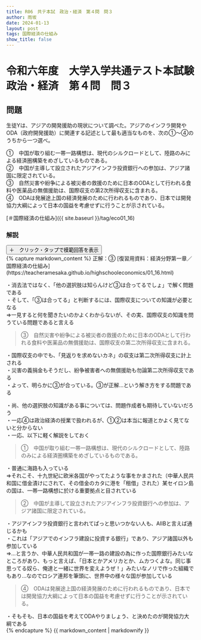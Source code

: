 ```yaml
---
title: R06　共テ本試　政治・経済　第４問　問３
author: 雨坂
date: 2024-01-13
layout: post
tags: 国際経済の仕組み
show_title: false
---
```

  
# 令和六年度　大学入学共通テスト本試験　政治・経済　第４問　問３  
  
## 問題  
生徒Yは、アジアの開発援助の現状について調べた。アジアのインフラ開発やODA（政府開発援助）に関連する記述として最も適当なものを、次の①〜④のうちから一つ選べ。  
  
①　中国が取り組む一帯一路構想は、現代のシルクロードとして、陸路のみによる経済圏構築をめざしているものである。  
②　中国が主導して設立されたアジアインフラ投資銀行への参加は、アジア諸国に限定されている。  
③　自然災害や紛争による被災者の救援のために日本のODAとして行われる食料や医薬品の無償援助は、国際収支の第2次所得収支に含まれる。  
④　ODAは発展途上国の経済発展のために行われるものであり、日本では開発協力大綱によって日本の国益を考慮せずに行うことが示されている。  
  
[＃国際経済の仕組み]({{ site.baseurl }}/tag/eco01_16)  
  
### 解説  
<div class="collapsible">
  <button class="collapsible-button">＋　クリック・タップで模範回答を表示</button>
  <div class="collapsible-content">
    {% capture markdown_content %}
正解：③  
[復習用資料：経済分野第一章／国際経済の仕組み](https://teacheramesaka.github.io/highschooleconomics/01_16.html)  
  
・消去法ではなく、「他の選択肢は知らんけど③は合ってるでしょ」で解く問題である  
・そして、「③は合ってる」と判断するには、国際収支についての知識が必要となる  
⇒一見すると何を聞きたいのかよくわからないが、その実、国際収支の知識を問うている問題であると言える  
  
>③　自然災害や紛争による被災者の救援のために日本のODAとして行われる食料や医薬品の無償援助は、国際収支の第二次所得収支に含まれる。  
  
・国際収支の中でも、「見返りを求めないカネ」の収支は第二次所得収支に計上される  
・災害の義捐金もそうだし、紛争被害者への無償援助も勿論第二次所得収支である  
・よって、明らかに③が合っている。③が正解…という解き方をする問題である  
  
・尚、他の選択肢の知識がある事については、問題作成者も期待していないだろう  
・一応④は政治経済の授業で扱われるが、①②は本当に報道とかよく見てないと分からない  
・一応、以下に軽く解説をしておく  
  
>①　中国が取り組む一帯一路構想は、現代のシルクロードとして、陸路のみによる経済圏構築をめざしているものである。  
  
・普通に海路も入っている  
⇒それこそ、十九世紀に欧米各国がやってたような事をかまされた（中華人民共和国に借金漬けにされて、その借金のカタに港を「租借」された）某セイロン島の国は、一帯一路構想に於ける重要拠点と目されている  
  
>②　中国が主導して設立されたアジアインフラ投資銀行への参加は、アジア諸国に限定されている。  
  
・アジアインフラ投資銀行と言われてぱっと思いつかない人も、AIIBと言えば通じるかも  
・これは「アジアでのインフラ建設に投資する銀行」であり、アジア諸国以外も参加している  
⇒…と言うか、中華人民共和国が一帯一路の建設の為に作った国際銀行みたいなところがあり、もっと言えば、「日本とかアメリカとか、ムカつくよな。同じ事思ってる奴ら、俺達と一緒に世界を変えようぜ！」みたいなノリで作った組織でもあり…なのでロシア連邦を筆頭に、世界中の様々な国が参加している  
  
>④　ODAは発展途上国の経済発展のために行われるものであり、日本では開発協力大綱によって日本の国益を考慮せずに行うことが示されている。  
  
・そもそも、日本の国益を考えてODAやりましょう、と決めたのが開発協力大綱である  
    {% endcapture %}
    {{ markdown_content | markdownify }}
  </div>
</div>
